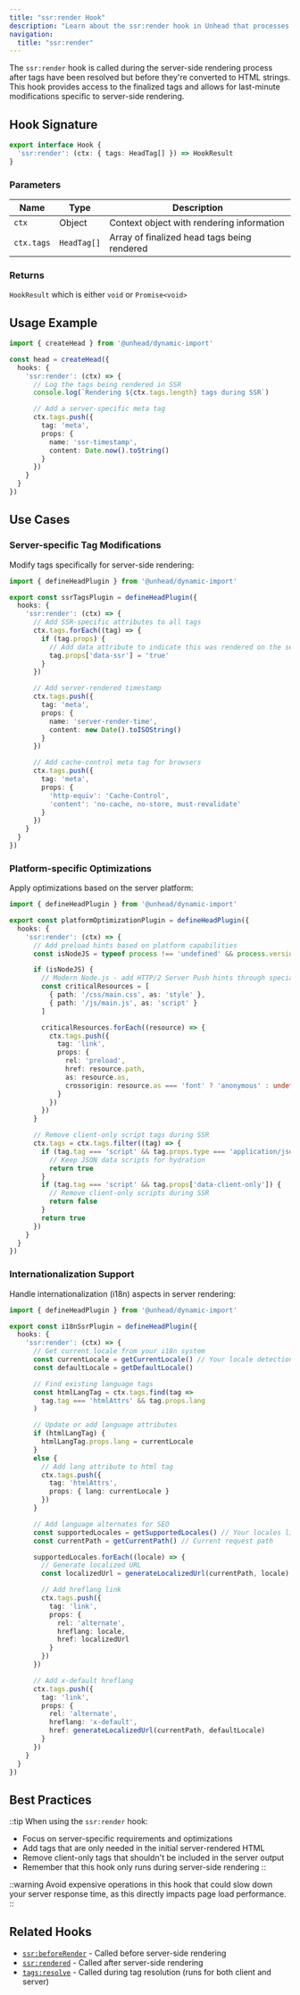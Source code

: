 ```yaml
---
title: "ssr:render Hook"
description: "Learn about the ssr:render hook in Unhead that processes tags during server-side rendering"
navigation:
  title: "ssr:render"
---
```


The `ssr:render` hook is called during the server-side rendering process after tags have been resolved but before they're converted to HTML strings. This hook provides access to the finalized tags and allows for last-minute modifications specific to server-side rendering.

## Hook Signature

```ts
export interface Hook {
  'ssr:render': (ctx: { tags: HeadTag[] }) => HookResult
}
```

### Parameters

| Name | Type | Description |
|------|------|-------------|
| `ctx` | Object | Context object with rendering information |
| `ctx.tags` | `HeadTag[]` | Array of finalized head tags being rendered |

### Returns

`HookResult` which is either `void` or `Promise<void>`

## Usage Example

```ts
import { createHead } from '@unhead/dynamic-import'

const head = createHead({
  hooks: {
    'ssr:render': (ctx) => {
      // Log the tags being rendered in SSR
      console.log(`Rendering ${ctx.tags.length} tags during SSR`)

      // Add a server-specific meta tag
      ctx.tags.push({
        tag: 'meta',
        props: {
          name: 'ssr-timestamp',
          content: Date.now().toString()
        }
      })
    }
  }
})
```

## Use Cases

### Server-specific Tag Modifications

Modify tags specifically for server-side rendering:

```ts
import { defineHeadPlugin } from '@unhead/dynamic-import'

export const ssrTagsPlugin = defineHeadPlugin({
  hooks: {
    'ssr:render': (ctx) => {
      // Add SSR-specific attributes to all tags
      ctx.tags.forEach((tag) => {
        if (tag.props) {
          // Add data attribute to indicate this was rendered on the server
          tag.props['data-ssr'] = 'true'
        }
      })

      // Add server-rendered timestamp
      ctx.tags.push({
        tag: 'meta',
        props: {
          name: 'server-render-time',
          content: new Date().toISOString()
        }
      })

      // Add cache-control meta tag for browsers
      ctx.tags.push({
        tag: 'meta',
        props: {
          'http-equiv': 'Cache-Control',
          'content': 'no-cache, no-store, must-revalidate'
        }
      })
    }
  }
})
```

### Platform-specific Optimizations

Apply optimizations based on the server platform:

```ts
import { defineHeadPlugin } from '@unhead/dynamic-import'

export const platformOptimizationPlugin = defineHeadPlugin({
  hooks: {
    'ssr:render': (ctx) => {
      // Add preload hints based on platform capabilities
      const isNodeJS = typeof process !== 'undefined' && process.versions && process.versions.node

      if (isNodeJS) {
        // Modern Node.js - add HTTP/2 Server Push hints through special meta tags
        const criticalResources = [
          { path: '/css/main.css', as: 'style' },
          { path: '/js/main.js', as: 'script' }
        ]

        criticalResources.forEach((resource) => {
          ctx.tags.push({
            tag: 'link',
            props: {
              rel: 'preload',
              href: resource.path,
              as: resource.as,
              crossorigin: resource.as === 'font' ? 'anonymous' : undefined
            }
          })
        })
      }

      // Remove client-only script tags during SSR
      ctx.tags = ctx.tags.filter((tag) => {
        if (tag.tag === 'script' && tag.props.type === 'application/json') {
          // Keep JSON data scripts for hydration
          return true
        }
        if (tag.tag === 'script' && tag.props['data-client-only']) {
          // Remove client-only scripts during SSR
          return false
        }
        return true
      })
    }
  }
})
```

### Internationalization Support

Handle internationalization (i18n) aspects in server rendering:

```ts
import { defineHeadPlugin } from '@unhead/dynamic-import'

export const i18nSsrPlugin = defineHeadPlugin({
  hooks: {
    'ssr:render': (ctx) => {
      // Get current locale from your i18n system
      const currentLocale = getCurrentLocale() // Your locale detection logic
      const defaultLocale = getDefaultLocale()

      // Find existing language tags
      const htmlLangTag = ctx.tags.find(tag =>
        tag.tag === 'htmlAttrs' && tag.props.lang
      )

      // Update or add language attributes
      if (htmlLangTag) {
        htmlLangTag.props.lang = currentLocale
      }
      else {
        // Add lang attribute to html tag
        ctx.tags.push({
          tag: 'htmlAttrs',
          props: { lang: currentLocale }
        })
      }

      // Add language alternates for SEO
      const supportedLocales = getSupportedLocales() // Your locales list
      const currentPath = getCurrentPath() // Current request path

      supportedLocales.forEach((locale) => {
        // Generate localized URL
        const localizedUrl = generateLocalizedUrl(currentPath, locale)

        // Add hreflang link
        ctx.tags.push({
          tag: 'link',
          props: {
            rel: 'alternate',
            hreflang: locale,
            href: localizedUrl
          }
        })
      })

      // Add x-default hreflang
      ctx.tags.push({
        tag: 'link',
        props: {
          rel: 'alternate',
          hreflang: 'x-default',
          href: generateLocalizedUrl(currentPath, defaultLocale)
        }
      })
    }
  }
})
```

## Best Practices

::tip
When using the `ssr:render` hook:

- Focus on server-specific requirements and optimizations
- Add tags that are only needed in the initial server-rendered HTML
- Remove client-only tags that shouldn't be included in the server output
- Remember that this hook only runs during server-side rendering
::

::warning
Avoid expensive operations in this hook that could slow down your server response time, as this directly impacts page load performance.
::

## Related Hooks

- [`ssr:beforeRender`](/api/hooks/ssr-beforeRender) - Called before server-side rendering
- [`ssr:rendered`](/api/hooks/ssr-rendered) - Called after server-side rendering
- [`tags:resolve`](/api/hooks/tags-resolve) - Called during tag resolution (runs for both client and server)
